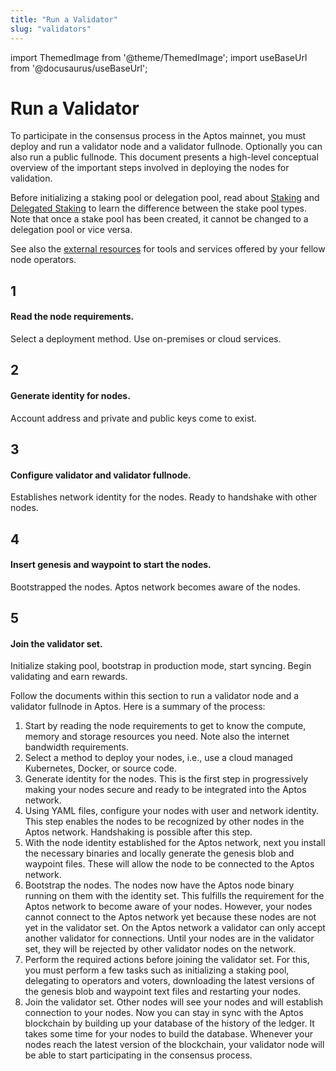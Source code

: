 ```yaml
---
title: "Run a Validator"
slug: "validators"
---
```


import ThemedImage from '@theme/ThemedImage';
import useBaseUrl from '@docusaurus/useBaseUrl';


# Run a Validator

To participate in the consensus process in the Aptos mainnet, you must deploy and run a validator node and a validator fullnode. Optionally you can also run a public fullnode. This document presents a high-level conceptual overview of the important steps involved in deploying the nodes for validation.

Before initializing a staking pool or delegation pool, read about [Staking](../../concepts/staking.md) and [Delegated Staking](../../concepts/delegated-staking.md) to learn the difference between the stake pool types. Note that once a stake pool has been created, it cannot be changed to a delegation pool or vice versa. 

See also the [external resources](../../community/external-resources.md) for tools and services offered by your fellow node operators.

<div class="docs-card-container">
<div class="row row-cols-1 row-cols-md-5 g-4">
<div class="col">
    <div class="card h-100" >
    <div class="card-body d-flex flex-column" >
    <p class="card-title card-link stretched-link"> <h2>1</h2></p>
    <p class="card-text"><h4>Read the node requirements.</h4></p>
    <p class="card-text">Select a deployment method. Use on-premises or cloud services.</p>
</div>
</div>
</div>
  <div class="col">
    <div class="card h-100" >
    <div class="card-body d-flex flex-column" >
    <p class="card-title"> <h2>2</h2></p>
    <p class="card-text"><h4>Generate identity for nodes.</h4></p>
    <p class="card-text">Account address and private and public keys come to exist.</p>
</div>
</div>
</div>
  <div class="col">
  <div class="card h-100" >
    <div class="card-body d-flex flex-column"  >
    <p class="card-title"> <h2>3</h2></p>
    <p class="card-text"><h4>Configure validator and validator fullnode.</h4></p>
    <p class="card-text">Establishes network identity for the nodes. Ready to handshake with other nodes.</p>
</div>
</div>
</div>
<div class="col">
  <div class="card h-100" >
    <div class="card-body d-flex flex-column"  >
    <p class="card-title"> <h2>4</h2></p>
    <p class="card-text"><h4>Insert genesis and waypoint to start the nodes.</h4></p>
    <p class="card-text">Bootstrapped the nodes. Aptos network becomes aware of the nodes.</p>
</div>
</div>
</div>
<div class="col">
  <div class="card h-100" >
    <div class="card-body d-flex flex-column"  >
    <p class="card-title"> <h2>5</h2></p>
    <p class="card-text"><h4>Join the validator set.</h4></p>
    <p class="card-text">Initialize staking pool, bootstrap in production mode, start syncing. Begin validating and earn rewards.</p>
</div>
</div>
</div>
</div>
</div>

Follow the documents within this section to run a validator node and a validator fullnode in Aptos. Here is a summary of the process:

1. Start by reading the node requirements to get to know the compute, memory and storage resources you need. Note also the internet bandwidth requirements. 
1. Select a method to deploy your nodes, i.e., use a cloud managed Kubernetes, Docker, or source code.
1. Generate identity for the nodes. This is the first step in progressively making your nodes secure and ready to be integrated into the Aptos network. 
1. Using YAML files, configure your nodes with user and network identity. This step enables the nodes to be recognized by other nodes in the Aptos network. Handshaking is possible after this step.  
1. With the node identity established for the Aptos network, next you install the necessary binaries and locally generate the genesis blob and waypoint files. These will allow the node to be connected to the Aptos network. 
1. Bootstrap the nodes. The nodes now have the Aptos node binary running on them with the identity set. This fulfills the requirement for the Aptos network to become aware of your nodes. However, your nodes cannot connect to the Aptos network yet because these nodes are not yet in the validator set. On the Aptos network a validator can only accept another validator for connections. Until your nodes are in the validator set, they will be rejected by other validator nodes on the network. 
1. Perform the required actions before joining the validator set. For this, you must perform a few tasks such as initializing a staking pool, delegating to operators and voters, downloading the latest versions of the genesis blob and waypoint text files and restarting your nodes. 
1. Join the validator set. Other nodes will see your nodes and will establish connection to your nodes. Now you can stay in sync with the Aptos blockchain by building up your database of the history of the ledger. It takes some time for your nodes to build the database. Whenever your nodes reach the latest version of the blockchain, your validator node will be able to start participating in the consensus process.

